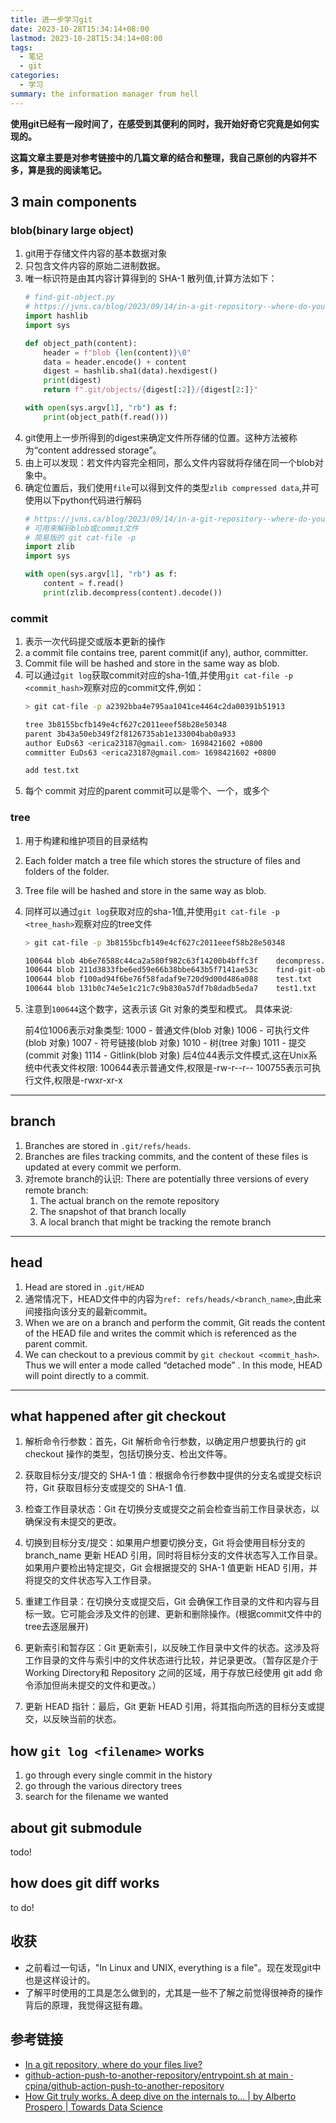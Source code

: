 ```yaml
---
title: 进一步学习git
date: 2023-10-28T15:34:14+08:00
lastmod: 2023-10-28T15:34:14+08:00
tags:
  - 笔记
  - git
categories:
  - 学习
summary: the information manager from hell
---
```

**使用git已经有一段时间了，在感受到其便利的同时，我开始好奇它究竟是如何实现的。**

**这篇文章主要是对参考链接中的几篇文章的结合和整理，我自己原创的内容并不多，算是我的阅读笔记。**

## 3 main components
### blob(binary large object)
1. git用于存储文件内容的基本数据对象
2. 只包含文件内容的原始二进制数据。
3. 唯一标识符是由其内容计算得到的 SHA-1 散列值,计算方法如下：
    ```python
    # find-git-object.py
    # https://jvns.ca/blog/2023/09/14/in-a-git-repository--where-do-your-files-live-/
    import hashlib
    import sys

    def object_path(content):
        header = f"blob {len(content)}\0"
        data = header.encode() + content
        digest = hashlib.sha1(data).hexdigest()
        print(digest)
        return f".git/objects/{digest[:2]}/{digest[2:]}"

    with open(sys.argv[1], "rb") as f:
        print(object_path(f.read()))
    ```
4. git使用上一步所得到的digest来确定文件所存储的位置。这种方法被称为“content addressed storage”。
5. 由上可以发现：若文件内容完全相同，那么文件内容就将存储在同一个blob对象中。
6. 确定位置后，我们使用`file`可以得到文件的类型`zlib compressed data`,并可使用以下python代码进行解码
    ```python
    # https://jvns.ca/blog/2023/09/14/in-a-git-repository--where-do-your-files-live-/
    # 可用来解码blob或commit文件
    # 简易版的 git cat-file -p
    import zlib
    import sys

    with open(sys.argv[1], "rb") as f:
        content = f.read()
        print(zlib.decompress(content).decode())
    ```

### commit 
1. 表示一次代码提交或版本更新的操作
2. a commit file contains tree, parent commit(if any), author, committer.
3. Commit file will be hashed and store in the same way as blob.
4. 可以通过`git log`获取commit对应的sha-1值,并使用`git cat-file -p <commit_hash>`观察对应的commit文件,例如：
    ```bash 
    > git cat-file -p a2392bba4e795aa1041ce4464c2da00391b51913

    tree 3b8155bcfb149e4cf627c2011eeef58b28e50348
    parent 3b43a50eb349f2f8126735ab1e133004bab0a933
    author EuDs63 <erica23187@gmail.com> 1698421602 +0800
    committer EuDs63 <erica23187@gmail.com> 1698421602 +0800

    add test.txt
    ```
5. 每个 commit 对应的parent commit可以是零个、一个，或多个

### tree 
1. 用于构建和维护项目的目录结构
2. Each folder match a tree file which stores the structure of files and folders of the folder.
3. Tree file will be hashed and store in the same way as blob.
4. 同样可以通过`git log`获取对应的sha-1值,并使用`git cat-file -p <tree_hash>`观察对应的tree文件
    ```bash
    > git cat-file -p 3b8155bcfb149e4cf627c2011eeef58b28e50348

    100644 blob 4b6e76588c44ca2a580f982c63f14200b4bffc3f    decompress.py
    100644 blob 211d3833fbe6ed59e66b38bbe643b5f7141ae53c    find-git-object.py
    100644 blob f100ad94f6be76f58fadaf9e720d9d00d486a088    test.txt
    100644 blob 131b0c74e5e1c21c7c9b830a57df7b8dadb5eda7    test1.txt
    ```
5. 注意到`100644`这个数字，这表示该 Git 对象的类型和模式。
   具体来说:

    前4位1006表示对象类型:
    1000 - 普通文件(blob 对象)
    1006 - 可执行文件(blob 对象)
    1007 - 符号链接(blob 对象)
    1010 - 树(tree 对象)
    1011 - 提交(commit 对象)
    1114 - Gitlink(blob 对象)
    后4位44表示文件模式,这在Unix系统中代表文件权限:
    100644表示普通文件,权限是-rw-r--r--
    100755表示可执行文件,权限是-rwxr-xr-x

---

## branch 
1. Branches are stored in ` .git/refs/heads `.
2. Branches are files tracking commits, and the content of these files is updated at every commit we perform.
3. 对remote branch的认识:
    There are potentially three versions of every remote branch:
    1. The actual branch on the remote repository
    2. The snapshot of that branch locally
    3. A local branch that might be tracking the remote branch

--- 

## head
1. Head are stored in `.git/HEAD`
2. 通常情况下，HEAD文件中的内容为`ref: refs/heads/<branch_name>`,由此来间接指向该分支的最新commit。
3. When we are on a branch and perform the commit, Git reads the content of the HEAD file and writes the commit which is referenced as the parent commit.
4. We can checkout to a previous commit by `git checkout <commit_hash>`. Thus we will enter a mode called “detached mode” . In this mode, HEAD will point directly to a commit.

--- 

## what happened after git checkout
1. 解析命令行参数：首先，Git 解析命令行参数，以确定用户想要执行的 git checkout 操作的类型，包括切换分支、检出文件等。

2. 获取目标分支/提交的 SHA-1 值：根据命令行参数中提供的分支名或提交标识符，Git 获取目标分支或提交的 SHA-1 值.

3. 检查工作目录状态：Git 在切换分支或提交之前会检查当前工作目录状态，以确保没有未提交的更改。

4. 切换到目标分支/提交：如果用户想要切换分支，Git 将会使用目标分支的 branch_name 更新 HEAD 引用，同时将目标分支的文件状态写入工作目录。如果用户要检出特定提交，Git 会根据提交的 SHA-1 值更新 HEAD 引用，并将提交的文件状态写入工作目录。

5. 重建工作目录：在切换分支或提交后，Git 会确保工作目录的文件和内容与目标一致。它可能会涉及文件的创建、更新和删除操作。(根据commit文件中的tree去逐层展开)

6. 更新索引和暂存区：Git 更新索引，以反映工作目录中文件的状态。这涉及将工作目录的文件与索引中的文件状态进行比较，并记录更改。（暂存区是介于Working Directory和 Repository 之间的区域，用于存放已经使用 git add 命令添加但尚未提交的文件和更改。）

7. 更新 HEAD 指针：最后，Git 更新 HEAD 引用，将其指向所选的目标分支或提交，以反映当前的状态。

## how `git log <filename>` works
1. go through every single commit in the history
2. go through the various directory trees
3. search for the filename we wanted

## about git submodule
todo!

## how does git diff works 
to do!

## 收获
- 之前看过一句话，"In Linux and UNIX, everything is a file"。现在发现git中也是这样设计的。
- 了解平时使用的工具是怎么做到的，尤其是一些不了解之前觉得很神奇的操作背后的原理，我觉得这挺有趣。

## 参考链接
- [In a git repository, where do your files live?](https://jvns.ca/blog/2023/09/14/in-a-git-repository--where-do-your-files-live-/)
- [github-action-push-to-another-repository/entrypoint.sh at main · cpina/github-action-push-to-another-repository](https://github.com/cpina/github-action-push-to-another-repository/blob/main/entrypoint.sh)
- [How Git truly works. A deep dive on the internals to… | by Alberto Prospero | Towards Data Science](https://towardsdatascience.com/how-git-truly-works-cd9c375966f6)